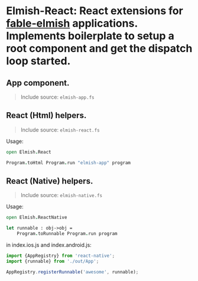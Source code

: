 Elmish-React: React extensions for [fable-elmish](https://github.com/fable-compiler/fable-elmish) applications.
Implements boilerplate to setup a root component and get the dispatch loop started.
=======


## App component.
> Include source: `elmish-app.fs`

## React (Html) helpers.
> Include source: `elmish-react.fs`

Usage:
```fsharp
open Elmish.React

Program.toHtml Program.run "elmish-app" program

```

## React (Native) helpers.
> Include source: `elmish-native.fs`

Usage:
```fsharp
open Elmish.ReactNative

let runnable : obj->obj =
    Program.toRunnable Program.run program

```

in index.ios.js and index.android.js:

```js
import {AppRegistry} from 'react-native';
import {runnable} from './out/App';

AppRegistry.registerRunnable('awesome', runnable);
```

